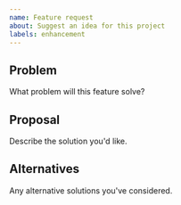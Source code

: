 ```yaml
---
name: Feature request
about: Suggest an idea for this project
labels: enhancement
---
```


## Problem
What problem will this feature solve?

## Proposal
Describe the solution you'd like.

## Alternatives
Any alternative solutions you've considered.

